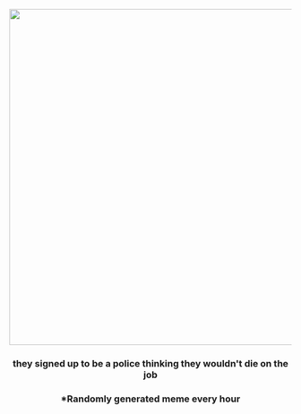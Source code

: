 <p align="center">
        <img src="https://i.redd.it/h7ut6updwc291.png" width="600" height="600">
        </p>
        <h3 align="center">they signed up to be a police thinking they wouldn't die on the job</h3>
        <h3 align="center">*Randomly generated meme every hour</h3>
    